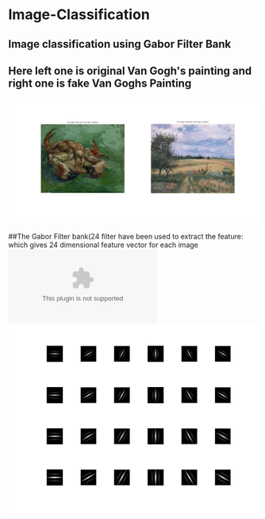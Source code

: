 # Image-Classification
Image classification  using Gabor Filter Bank
---
## Here left one is original Van Gogh's painting and right one is fake Van Goghs Painting
![](images/untitled.png)

##The Gabor Filter bank(24 filter have been used to extract the feature: which gives 24 dimensional feature vector for each image
![](images/2dgaborfinal3.eps)
![](images/Gabor%20Filter%20Bank.png)
